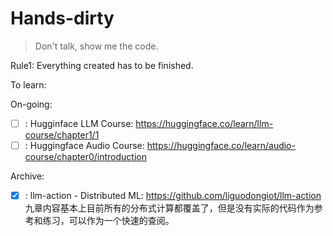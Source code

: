 # Hands-dirty
> Don't talk, show me the code.

Rule1: Everything created has to be finished.

To learn:

On-going:
- [ ] : Hugginface LLM Course: https://huggingface.co/learn/llm-course/chapter1/1
- [ ] : Huggingface Audio Course: https://huggingface.co/learn/audio-course/chapter0/introduction

Archive:
- [x] : llm-action - Distributed ML: https://github.com/liguodongiot/llm-action
九章内容基本上目前所有的分布式计算都覆盖了，但是没有实际的代码作为参考和练习，可以作为一个快速的查阅。